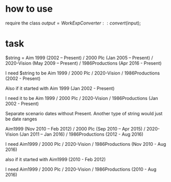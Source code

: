# how to use

require the class
$output = WorkExpConverter::convert($input);

# task

$string = Aim 1999 (2002 – Present) / 2000 Plc (Jan 2005 – Present) /
2020-Vision (May 2009 – Present) / 1986Productions (Apr 2016 - Present)

I need $string to be
Aim 1999 / 2000 Plc / 2020-Vision / 1986Productions (2002 - Present)

Also if it started with Aim 1999 (Jan 2002 - Present)

I need it to be
Aim 1999 / 2000 Plc / 2020-Vision / 1986Productions (Jan 2002 - Present)

Separate scenario dates without Present.
Another type of string would just be date ranges

Aim1999 (Nov 2010 – Feb 2012) / 2000 Plc (Sep 2010 – Apr 2015) /
2020-Vision (Jan 2011 – Jan 2016) / 1986Productions (2012 - Aug 2016)

I need
Aim1999 / 2000 Plc / 2020-Vision / 1986Productions (Nov 2010 - Aug 2016)

also if it started with Aim1999 (2010 - Feb 2012)

I need
Aim1999 / 2000 Plc / 2020-Vision / 1986Productions (2010 - Aug 2016)
